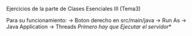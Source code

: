 Ejercicios de la parte de Clases Esenciales III (Tema3)


Para su funcionamiento:
	-> Boton derecho en src/main/java
	-> Run As
	-> Java Application
	-> Threads
*Primero hay que Ejecutar el servidor**
		